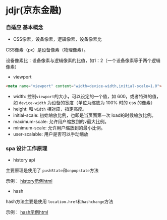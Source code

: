 # jdjr(京东金融)

### 自适应 基本概念

* CSS像素，设备像素，逻辑像素，设备像素比

CSS像素（px）是设备像素（物理像素）。

设备像素比：设备像素与逻辑像素的比值，如1：2（一个设备像素等于两个逻辑像素）

* viewport

```html
<meta name="viewport" content="width=device-width,initial-scale=1.0">
```

- width: 控制`viewport`的大小，可以设定的一个值，如 600，或者特殊的值，如 `device-width` 为设备的宽度（单位为缩放为 100% 时的 css 的像素）
- height: 和 `width` 相对应，指定高度。
- initial-scale: 初始缩放比例，也即是当页面第一次 load的时候缩放比例。
- maximum-scale: 允许用户缩放到的v最大比例。
- minimum-scale: 允许用户缩放到的最小比例。
- user-scalable: 用户是否可以手动缩放

### spa 设计工作原理

* history api

主要原理是使用了 `pushState`和`onpopstate`方法

示例： [history示例html](example/history.html)

* hash

hash方法主要是使用 `location.href`和`hashchange`方法

示例： [hash示例html](example/hash.html)
